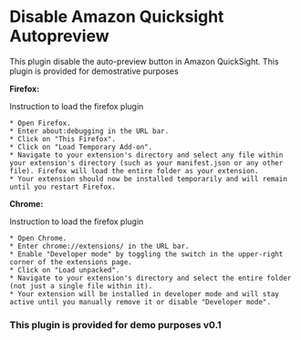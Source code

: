 # Disable Amazon Quicksight Autopreview
This plugin disable the auto-preview button in Amazon QuickSight. This plugin is provided for demostrative purposes


**Firefox:**

Instruction to load the firefox plugin

    * Open Firefox.
    * Enter about:debugging in the URL bar.
    * Click on "This Firefox".
    * Click on "Load Temporary Add-on".
    * Navigate to your extension's directory and select any file within your extension's directory (such as your manifest.json or any other file). Firefox will load the entire folder as your extension.
    * Your extension should now be installed temporarily and will remain until you restart Firefox.

**Chrome:**

Instruction to load the firefox plugin

    * Open Chrome.
    * Enter chrome://extensions/ in the URL bar.
    * Enable "Developer mode" by toggling the switch in the upper-right corner of the extensions page.
    * Click on "Load unpacked".
    * Navigate to your extension's directory and select the entire folder (not just a single file within it).
    * Your extension will be installed in developer mode and will stay active until you manually remove it or disable "Developer mode".



### This plugin is provided for demo purposes v0.1
